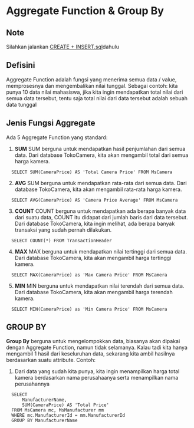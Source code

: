 # Aggregate Function & Group By

## Note
Silahkan jalankan [CREATE + INSERT.sql](https://github.com/aridavis/database-sql/blob/master/CREATE%20%2B%20INSERT.sql)dahulu

## Defisini
Aggregate Function adalah fungsi yang menerima semua data / value, memprosesnya dan mengembalikan nilai tunggal. 
Sebagai contoh:
kita punya 10 data nilai mahasiswa, jika kita ingin mendapatkan total nilai dari semua data tersebut, tentu saja total nilai dari data tersebut adalah sebuah data tunggal

## Jenis Fungsi Aggregate
Ada 5 Aggregate Function yang standard:
  1. **SUM**
  SUM berguna untuk mendapatkan hasil penjumlahan dari semua data. Dari database TokoCamera, kita akan mengambil total dari semua harga kamera.
  ```
    SELECT SUM(CameraPrice) AS 'Total Camera Price' FROM MsCamera
  ```
  2. **AVG**
  SUM berguna untuk mendapatkan rata-rata dari semua data. Dari database TokoCamera, kita akan mengambil rata-rata harga kamera. 
  ```
    SELECT AVG(CameraPrice) AS 'Camera Price Average' FROM MsCamera
  ```
  3. **COUNT**
  COUNT berguna untuk mendapatkan ada berapa banyak data dari suatu data, COUNT itu didapat dari jumlah baris dari data tersebut. Dari database TokoCamera, kita ingin melihat, ada berapa banyak transaksi yang sudah pernah dilakukan.
  ```
    SELECT COUNT(*) FROM TransactionHeader
  ```
  4. **MAX**
  MAX berguna untuk mendapatkan nilai tertinggi dari semua data. Dari database TokoCamera, kita akan mengambil harga tertinggi kamera.
  ```
    SELECT MAX(CameraPrice) as 'Max Camera Price' FROM MsCamera
  ```
  5. **MIN**
  MIN berguna untuk mendapatkan nilai terendah dari semua data. Dari database TokoCamera, kita akan mengambil harga terendah kamera.
  ```
    SELECT MIN(CameraPrice) as 'Min Camera Price' FROM MsCamera
  ```

## GROUP BY
**Group By** berguna untuk mengelompokkan data, biasanya akan dipakai dengan Aggregate Function, namun tidak selamanya. Kalau tadi kita hanya mengambil 1 hasil dari keseluruhan data, sekarang kita ambil hasilnya berdasarkan suatu attribute.
Contoh:
  1. Dari data yang sudah kita punya, kita ingin menampilkan harga total kamera berdasarkan nama perusahaanya serta menampilkan nama perusahannya
  ```
    SELECT 
        ManufacturerName, 
        SUM(CameraPrice) AS 'Total Price' 
    FROM MsCamera mc, MsManufacturer mm
    WHERE mc.ManufacturerId = mm.ManufacturerId
    GROUP BY ManufacturerName
  ```